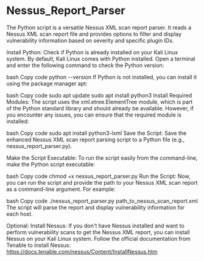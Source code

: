 # Nessus_Report_Parser
The Python script is a versatile Nessus XML scan report parser. It reads a Nessus XML scan report file and provides options to filter and display vulnerability information based on severity and specific plugin IDs.  


Install Python: Check if Python is already installed on your Kali Linux system. By default, Kali Linux comes with Python installed. Open a terminal and enter the following command to check the Python version:

bash
Copy code
python --version
If Python is not installed, you can install it using the package manager apt:

bash
Copy code
sudo apt update
sudo apt install python3
Install Required Modules: The script uses the xml.etree.ElementTree module, which is part of the Python standard library and should already be available. However, if you encounter any issues, you can ensure that the required module is installed:

bash
Copy code
sudo apt install python3-lxml
Save the Script: Save the enhanced Nessus XML scan report parsing script to a Python file (e.g., nessus_report_parser.py).

Make the Script Executable: To run the script easily from the command-line, make the Python script executable:

bash
Copy code
chmod +x nessus_report_parser.py
Run the Script: Now, you can run the script and provide the path to your Nessus XML scan report as a command-line argument. For example:

bash
Copy code
./nessus_report_parser.py path_to_nessus_scan_report.xml
The script will parse the report and display vulnerability information for each host.

Optional: Install Nessus: If you don't have Nessus installed and want to perform vulnerability scans to get the Nessus XML report, you can install Nessus on your Kali Linux system. Follow the official documentation from Tenable to install Nessus: https://docs.tenable.com/nessus/Content/InstallNessus.htm

